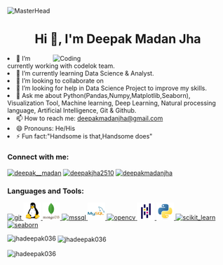 ![MasterHead](https://towardsdatascience.com/9-data-visualization-tools-that-you-cannot-miss-in-2019-3ff23222a927)
<h1 align="center">Hi 👋, I'm Deepak Madan Jha</h1>
<img align="right" alt="Coding" width="400" src="https://www.element61.be/sites/default/files/img_competences/developer-dribbble.gif"

- 🔭 I’m currently working with codelok team.
- 🌱 I’m currently learning Data Science & Analyst.
- 👯 I’m looking to collaborate on
- 🤔 I’m looking for help in Data Science Project to improve my skills.
- 💬 Ask me about Python(Pandas,Numpy,Matplotlib,Seaborn), Visualization Tool, Machine learning, Deep Learning, Natural processing language, Artificial      Intelligence, Git & Github.
- 📫 How to reach me: deepakmadanjha@gmail.com 
- 😄 Pronouns: He/His
- ⚡ Fun fact:"Handsome is that,Handsome does"

<h3 align="left">Connect with me:</h3>
<p align="left">
<a href="https://twitter.com/deepak__madan" target="blank"><img align="center" src="https://raw.githubusercontent.com/rahuldkjain/github-profile-readme-generator/master/src/images/icons/Social/twitter.svg" alt="deepak__madan" height="30" width="40" /></a>
<a href="https://linkedin.com/in/deepakjha2510" target="blank"><img align="center" src="https://raw.githubusercontent.com/rahuldkjain/github-profile-readme-generator/master/src/images/icons/Social/linked-in-alt.svg" alt="deepakjha2510" height="30" width="40" /></a>
<a href="https://kaggle.com/deepakmadanjha" target="blank"><img align="center" src="https://raw.githubusercontent.com/rahuldkjain/github-profile-readme-generator/master/src/images/icons/Social/kaggle.svg" alt="deepakmadanjha" height="30" width="40" /></a>
</p>
<h3 align="left">Languages and Tools:</h3>
<p align="left"> <a href="https://git-scm.com/" target="_blank" rel="noreferrer"> <img src="https://www.vectorlogo.zone/logos/git-scm/git-scm-icon.svg" alt="git" width="40" height="40"/> </a> <a href="https://www.linux.org/" target="_blank" rel="noreferrer"> <img src="https://raw.githubusercontent.com/devicons/devicon/master/icons/linux/linux-original.svg" alt="linux" width="40" height="40"/> </a> <a href="https://www.mongodb.com/" target="_blank" rel="noreferrer"> <img src="https://raw.githubusercontent.com/devicons/devicon/master/icons/mongodb/mongodb-original-wordmark.svg" alt="mongodb" width="40" height="40"/> </a> <a href="https://www.microsoft.com/en-us/sql-server" target="_blank" rel="noreferrer"> <img src="https://www.svgrepo.com/show/303229/microsoft-sql-server-logo.svg" alt="mssql" width="40" height="40"/> </a> <a href="https://www.mysql.com/" target="_blank" rel="noreferrer"> <img src="https://raw.githubusercontent.com/devicons/devicon/master/icons/mysql/mysql-original-wordmark.svg" alt="mysql" width="40" height="40"/> </a> <a href="https://opencv.org/" target="_blank" rel="noreferrer"> <img src="https://www.vectorlogo.zone/logos/opencv/opencv-icon.svg" alt="opencv" width="40" height="40"/> </a> <a href="https://pandas.pydata.org/" target="_blank" rel="noreferrer"> <img src="https://raw.githubusercontent.com/devicons/devicon/2ae2a900d2f041da66e950e4d48052658d850630/icons/pandas/pandas-original.svg" alt="pandas" width="40" height="40"/> </a> <a href="https://www.python.org" target="_blank" rel="noreferrer"> <img src="https://raw.githubusercontent.com/devicons/devicon/master/icons/python/python-original.svg" alt="python" width="40" height="40"/> </a> <a href="https://scikit-learn.org/" target="_blank" rel="noreferrer"> <img src="https://upload.wikimedia.org/wikipedia/commons/0/05/Scikit_learn_logo_small.svg" alt="scikit_learn" width="40" height="40"/> </a> <a href="https://seaborn.pydata.org/" target="_blank" rel="noreferrer"> <img src="https://seaborn.pydata.org/_images/logo-mark-lightbg.svg" alt="seaborn" width="40" height="40"/> </a> </p>
<p><img align="left" src="https://github-readme-stats.vercel.app/api/top-langs?username=jhadeepak036&show_icons=true&locale=en&layout=compact" alt="jhadeepak036" /></p>
<p>&nbsp;<img align="center" src="https://github-readme-stats.vercel.app/api?username=jhadeepak036&show_icons=true&locale=en" alt="jhadeepak036" /></p>
<p><img align="center" src="https://github-readme-streak-stats.herokuapp.com/?user=jhadeepak036&" alt="jhadeepak036" /></p>
